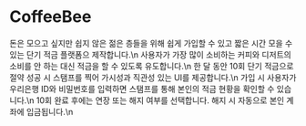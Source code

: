 # CoffeeBee

돈은 모으고 싶지만 쉽지 않은 젊은 층들을 위해 쉽게 가입할 수 있고 짧은 시간 모을 수 있는 단기 적금 플랫폼으 제작합니다.\n
사용자가 가장 많이 소비하는 커피와 디저트의 소비를 안 하는 대신 적금을 할 수 있도록 유도합니다.\n
한 달 동안 10회 단기 적금으로 절약 성공 시 스탬프를 찍어 가시성과 직관성 있는 UI를 제공합니다.\n
가입 시 사용자가 우리은행 ID와 비밀번호를 입력하면 스탬프를 통해 본인의 적금 현황을 확인할 수 있습니다.\n
10회 완료 후에는 연장 또는 해지 여부를 선택합니다. 해지 시 자동으로 본인 계좌에 입금됩니다.\n
